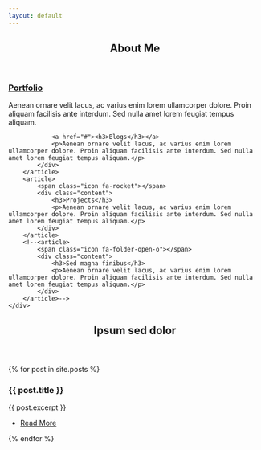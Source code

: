 ```yaml
---
layout: default
---
```


<!-- Section -->
<section>
	<header class="major">
		<h2>About Me</h2>
	</header>
	<div class="features">
		<article>
			<span class="icon fa-user"></span>
			<div class="content">
				<a href="https://ramanaditya.github.io/about.html"><h3>Portfolio</h3></a>
				<p>Aenean ornare velit lacus, ac varius enim lorem ullamcorper dolore. Proin aliquam facilisis ante interdum. Sed nulla amet lorem feugiat tempus aliquam.</p>
			</div>
		</article>
		<article>
			<!--<span class="icon" ><strong><i class="fas fa-pencil-alt" style="font-size:2.6em; color: rgb(255,92,95);margin-top:1.5em;"></i></strong></span>-->
			<span class="icon fa-pencil"></span>
			<div class="content">
				
				<a href="#"><h3>Blogs</h3></a>
				<p>Aenean ornare velit lacus, ac varius enim lorem ullamcorper dolore. Proin aliquam facilisis ante interdum. Sed nulla amet lorem feugiat tempus aliquam.</p>
			</div>
		</article>
		<article>
			<span class="icon fa-rocket"></span>
			<div class="content">
				<h3>Projects</h3>
				<p>Aenean ornare velit lacus, ac varius enim lorem ullamcorper dolore. Proin aliquam facilisis ante interdum. Sed nulla amet lorem feugiat tempus aliquam.</p>
			</div>
		</article>
		<!--<article>
			<span class="icon fa-folder-open-o"></span>
			<div class="content">
				<h3>Sed magna finibus</h3>
				<p>Aenean ornare velit lacus, ac varius enim lorem ullamcorper dolore. Proin aliquam facilisis ante interdum. Sed nulla amet lorem feugiat tempus aliquam.</p>
			</div>
		</article>-->
	</div>
</section>

<!-- Section -->
<section>
	<header class="major">
		<h2>Ipsum sed dolor</h2>
	</header>
	<div class="posts">
		{% for post in site.posts %}
		<article>
			<a href="#" class="image"><img src="{{ post.image }}" alt="" /></a>
			<h3>{{ post.title }}</h3>
			<p>{{ post.excerpt }}</p>
			<ul class="actions">
				<li><a href="{{ post.url | relative_url }}" class="button">Read More</a></li>
			</ul>
		</article>
		{% endfor %}
		<!--
		<article>
			<a href="#" class="image"><img src="assets/images/pic02.jpg" alt="" /></a>
			<h3>Nulla amet dolore</h3>
			<p>Aenean ornare velit lacus, ac varius enim lorem ullamcorper dolore. Proin aliquam facilisis ante interdum. Sed nulla amet lorem feugiat tempus aliquam.</p>
			<ul class="actions">
				<li><a href="#" class="button">More</a></li>
			</ul>
		</article>-->
	</div>
</section>
